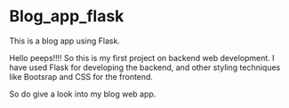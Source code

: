 # Blog_app_flask
This is a blog app using Flask.

Hello peeps!!!!
So this is my first project on backend web development. I have used Flask for developing the backend, and other styling techniques like Bootsrap and CSS for the frontend.

So do give a look into my blog web app.
